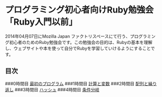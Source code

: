 プログラミング初心者向けRuby勉強会「Ruby入門以前」
=
2014年04月07日にMozilla Japan ファクトリスペースにて行う、プログラミング初心者のためのRuby勉強会です。この勉強会の目的は、Rubyの基本を理解し、ウェブサイトや本を使って自分でRubyを学習していけるようにすることです。

目次
-
###0時間目 [最初のプログラム](period00.md)
###1時間目 [計算と変数](period01.md)
###2時間目 [配列と繰り返し](period02.md)
###3時間目 [ハッシュ](period03.md)
###4時間目 [条件分岐](period04.md)
